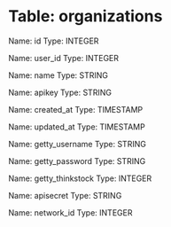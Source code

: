 Table: organizations
====================

Name: id
Type: INTEGER

Name: user_id
Type: INTEGER

Name: name
Type: STRING

Name: apikey
Type: STRING

Name: created_at
Type: TIMESTAMP

Name: updated_at
Type: TIMESTAMP

Name: getty_username
Type: STRING

Name: getty_password
Type: STRING

Name: getty_thinkstock
Type: INTEGER

Name: apisecret
Type: STRING

Name: network_id
Type: INTEGER

